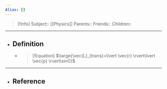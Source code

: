 ```yaml
---
Alias: []
---
```

> [!Info]
> Subject:: [[Physics]]
> Parents:: 
> Friends:: 
> Children:: 
---
- ## Definition
	- > [!Equation]
	  > $\large{\vec{L}_{trans}=\lvert \vec{r} \rvert\lvert \vec{p} \rvert\sin()}$
---
- ## Reference